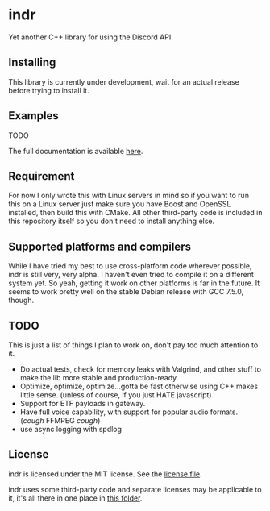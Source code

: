 # indr
Yet another C++ library for using the Discord API

## Installing
This library is currently under development, wait for an actual release before trying to install it.

## Examples
TODO

The full documentation is available [here](blah).

## Requirement
For now I only wrote this with Linux servers in mind so if you want to run this on a Linux server
just make sure you have Boost and OpenSSL installed, then build this with CMake. All other third-party
code is included in this repository itself so you don't need to install anything else.


## Supported platforms and compilers
While I have tried my best to use cross-platform code wherever possible, indr is still very, very alpha.
I haven't even tried to compile it on a different system yet. So yeah, getting it work on other platforms is far in the 
future. It seems to work pretty well on the stable Debian release with GCC 7.5.0, though.

## TODO
This is just a list of things I plan to work on, don't pay too much attention to it.
  * Do actual tests, check for memory leaks with Valgrind, and other stuff to make the lib more stable and production-ready.
  * Optimize, optimize, optimize...gotta be fast otherwise using C++ makes little sense. (unless of course, if you just HATE javascript)
  * Support for ETF payloads in gateway.
  * Have full voice capability, with support for popular audio formats. (*cough* FFMPEG *cough*)
  * use async logging with spdlog

## License
indr is licensed under the MIT license. See the [license file](LICENSE).

indr uses some third-party code and separate licenses may be applicable to it, it's all there
in one place in [this folder](include/third_party).